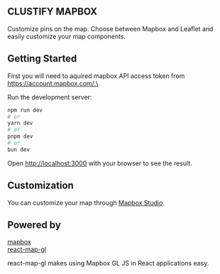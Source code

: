 ## CLUSTIFY MAPBOX

Customize pins on the map. Choose between Mapbox and Leaflet and easily customize your map components.

## Getting Started

First you will need to aquired mapbox API access token from https://account.mapbox.com/.\

Run the development server:

```bash
npm run dev
# or
yarn dev
# or
pnpm dev
# or
bun dev
```

Open [http://localhost:3000](http://localhost:3000) with your browser to see the result.

## Customization

You can customize your map through [Mapbox Studio](https://studio.mapbox.com/).

## Powered by

[mapbox](https://docs.mapbox.com/)\
[react-map-gl](https://visgl.github.io/react-map-gl/docs/get-started)

react-map-gl makes using Mapbox GL JS in React applications easy.
